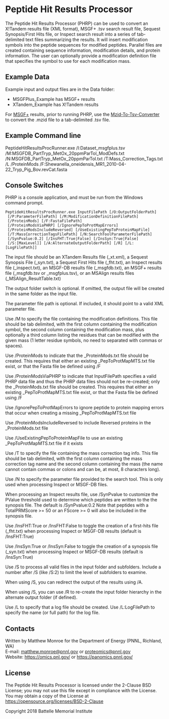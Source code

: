 # Peptide Hit Results Processor

The Peptide Hit Results Processor (PHRP) can be used to convert an X!Tandem results 
file (XML format), MSGF+ .tsv search result file, Sequest Synopsis/First Hits file, 
or Inspect search result into a series of tab-delimited text files 
summarizing the results. It will insert modification symbols into the 
peptide sequences for modified peptides.  Parallel files are created containing 
sequence information, modification details, and protein information.  The 
user can optionally provide a modification definition file that specifies 
the symbol to use for each modification mass.

## Example Data

Example input and output files are in the Data folder:
* MSGFPlus_Example has MSGF+ results
* XTandem_Example has X!Tandem results

For [MSGF+](https://github.com/sangtaekim/msgfplus) results, prior to running PHRP, use the 
[Mzid-To-Tsv-Converter](https://github.com/PNNL-Comp-Mass-Spec/Mzid-To-Tsv-Converter)
to convert the .mzid file to a tab-delimited .tsv file.

## Example Command line 

PeptideHitResultsProcRunner.exe /I:Dataset_msgfplus.tsv /M:MSGFDB_PartTryp_MetOx_20ppmParTol_ModDefs.txt /N:MSGFDB_PartTryp_MetOx_20ppmParTol.txt /T:Mass_Correction_Tags.txt /L /ProteinMods /F:Shewanella_oneidensis_MR1_2010-04-22_Tryp_Pig_Bov.revCat.fasta

## Console Switches

PHRP is a console application, and must be run from the Windows command prompt.

```
PeptideHitResultsProcRunner.exe InputFilePath [/O:OutputFolderPath]
 [/P:ParameterFilePath] [/M:ModificationDefinitionFilePath]
 [/ProteinMods] [/F:FastaFilePath] 
 [/ProteinModsViaPHRP] [/IgnorePepToProtMapErrors]
 [/ProteinModsIncludeReversed] [/UseExistingPepToProteinMapFile]
 [/T:MassCorrectionTagsFilePath] [/N:SearchToolParameterFilePath] 
 [/SynPvalue:0.2] [/InsFHT:True|False] [/InsSyn:True|False]
 [/S:[MaxLevel]] [/A:AlternateOutputFolderPath] [/R] [/L:[LogFilePath]]
```

The input file should be an XTandem Results file (_xt.xml), a Sequest Synopsis File 
(_syn.txt), a Sequest First Hits file (_fht.txt), an Inspect results file (_inspect.txt), an 
MSGF-DB results file (_msgfdb.txt), an MSGF+ results file (_msgfdb.tsv or _msgfplus.tsv), or 
an MSAlign results files (_MSAlign_ResultTable.txt)

The output folder switch is optional.  If omitted, the output file will be created in the same 
folder as the input file.

The parameter file path is optional.  If included, it should point to a valid XML parameter 
file.

Use /M to specify the file containing the modification definitions.  This file should be tab 
delimited, with the first column containing the modification symbol, the second column 
containing the modification mass, plus optionally a third column listing the residues that can 
be modified with the given mass (1 letter residue symbols, no need to separated with commas or 
spaces).

Use /ProteinMods to indicate that the _ProteinMods.txt file should be created.  This requires 
that either an existing _PepToProtMapMTS.txt file exist, or that the Fasta file be defined 
using /F

Use /ProteinModsViaPHRP to indicate that InputFilePath specifies a valid PHRP data file and 
thus the PHRP data files should not be re-created; only the _ProteinMods.txt file should be 
created.  This requires that either an existing _PepToProtMapMTS.txt file exist, or that the 
Fasta file be defined using /F

Use /IgnorePepToProtMapErrors to ignore peptide to protein mapping errors that occur when 
creating a missing _PepToProtMapMTS.txt file

Use /ProteinModsIncludeReversed to include Reversed proteins in the _ProteinMods.txt file

Use /UseExistingPepToProteinMapFile to use an existing _PepToProtMapMTS.txt file if it exists

Use /T to specify the file containing the mass correction tag info.  This file should be tab 
delimited, with the first column containing the mass correction tag name and the second column 
containing the mass (the name cannot contain commas or colons and can be, at most, 8 
characters long).

Use /N to specify the parameter file provided to the search tool.  This is only used when 
processing Inspect or MSGF-DB files.

When processing an Inspect results file, use /SynPvalue to customize the PValue threshold used 
to determine which peptides are written to the the synopsis file.  The default is 
/SynPvalue:0.2  Note that peptides with a TotalPRMScore >= 50 or an FScore >= 0 will also be 
included in the synopsis file.

Use /InsFHT:True or /InsFHT:False to toggle the creation of a first-hits file (_fht.txt) when 
processing Inspect or MSGF-DB results (default is /InsFHT:True)

Use /InsSyn:True or /InsSyn:False to toggle the creation of a synopsis file (_syn.txt) when 
processing Inspect or MSGF-DB results (default is /InsSyn:True)

Use /S to process all valid files in the input folder and subfolders. Include a number after 
/S (like /S:2) to limit the level of subfolders to examine.

When using /S, you can redirect the output of the results using /A.

When using /S, you can use /R to re-create the input folder hierarchy in the alternate output 
folder (if defined).

Use /L to specify that a log file should be created.  Use /L:LogFilePath to specify the name 
(or full path) for the log file.

## Contacts

Written by Matthew Monroe for the Department of Energy (PNNL, Richland, WA) \
E-mail: matthew.monroe@pnnl.gov or proteomics@pnnl.gov \
Website: https://omics.pnl.gov/ or https://panomics.pnnl.gov/

## License

The Peptide Hit Results Processor is licensed under the 2-Clause BSD License; 
you may not use this file except in compliance with the License.  You may obtain 
a copy of the License at https://opensource.org/licenses/BSD-2-Clause

Copyright 2018 Battelle Memorial Institute
